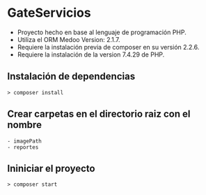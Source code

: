 # GateServicios
- Proyecto hecho en base al lenguaje de programación PHP.
- Utiliza el ORM Medoo Version: 2.1.7.
- Requiere la instalación previa de composer en su versión 2.2.6.
- Requiere la instalación de la version 7.4.29 de PHP.
## Instalación de dependencias 

```
> composer install
```
## Crear carpetas en el directorio raiz con el nombre

```
- imagePath
- reportes
```
## Ininiciar el proyecto 

```
> composer start
```